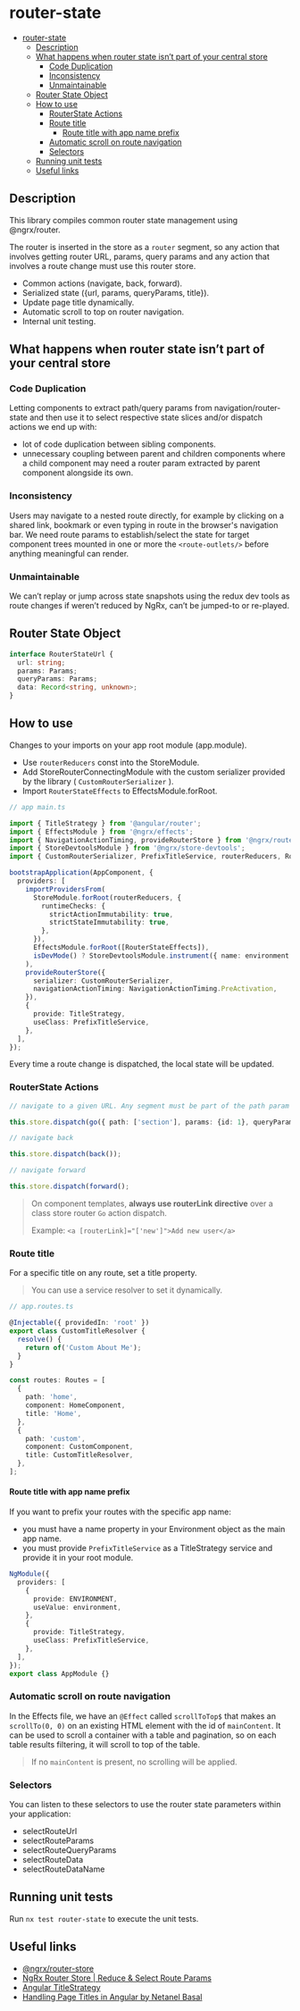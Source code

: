 # router-state

- [router-state](#router-state)
  - [Description](#description)
  - [What happens when router state isn’t part of your central store](#what-happens-when-router-state-isnt-part-of-your-central-store)
    - [Code Duplication](#code-duplication)
    - [Inconsistency](#inconsistency)
    - [Unmaintainable](#unmaintainable)
  - [Router State Object](#router-state-object)
  - [How to use](#how-to-use)
    - [RouterState Actions](#routerstate-actions)
    - [Route title](#route-title)
      - [Route title with app name prefix](#route-title-with-app-name-prefix)
    - [Automatic scroll on route navigation](#automatic-scroll-on-route-navigation)
    - [Selectors](#selectors)
  - [Running unit tests](#running-unit-tests)
  - [Useful links](#useful-links)

## Description

This library compiles common router state management using @ngrx/router.

The router is inserted in the store as a `router` segment, so any action that involves getting router URL, params, query params and any action that involves a route change must use this router store.

- Common actions (navigate, back, forward).
- Serialized state ({url, params, queryParams, title}).
- Update page title dynamically.
- Automatic scroll to top on router navigation.
- Internal unit testing.

## What happens when router state isn’t part of your central store

### Code Duplication

Letting components to extract path/query params from navigation/router-state and then use it to select respective state slices and/or dispatch actions we end up with:

- lot of code duplication between sibling components.
- unnecessary coupling between parent and children components where a child component may need a router param extracted by parent component alongside its own.

### Inconsistency

Users may navigate to a nested route directly, for example by clicking on a shared link, bookmark or even typing in route in the browser's navigation bar.
We need route params to establish/select the state for target component trees mounted in one or more the `<route-outlets/>` before anything meaningful can render.

### Unmaintainable

We can’t replay or jump across state snapshots using the redux dev tools as route changes if weren’t reduced by NgRx, can’t be jumped-to or re-played.

## Router State Object

```typescript
interface RouterStateUrl {
  url: string;
  params: Params;
  queryParams: Params;
  data: Record<string, unknown>;
}
```

## How to use

Changes to your imports on your app root module (app.module).

- Use `routerReducers` const into the StoreModule.
- Add StoreRouterConnectingModule with the custom serializer provided by the library ( `CustomRouterSerializer` ).
- Import `RouterStateEffects` to EffectsModule.forRoot.

```typescript
// app main.ts

import { TitleStrategy } from '@angular/router';
import { EffectsModule } from '@ngrx/effects';
import { NavigationActionTiming, provideRouterStore } from '@ngrx/router-store';
import { StoreDevtoolsModule } from '@ngrx/store-devtools';
import { CustomRouterSerializer, PrefixTitleService, routerReducers, RouterStateEffects } from '@plastik/core/router-state';

bootstrapApplication(AppComponent, {
  providers: [
    importProvidersFrom(
      StoreModule.forRoot(routerReducers, {
        runtimeChecks: {
          strictActionImmutability: true,
          strictStateImmutability: true,
        },
      }),
      EffectsModule.forRoot([RouterStateEffects]),
      isDevMode() ? StoreDevtoolsModule.instrument({ name: environment.name, maxAge: 25 }) : [],
    ),
    provideRouterStore({
      serializer: CustomRouterSerializer,
      navigationActionTiming: NavigationActionTiming.PreActivation,
    }),
    {
      provide: TitleStrategy,
      useClass: PrefixTitleService,
    },
  ],
});
```

Every time a route change is dispatched, the local state will be updated.

### RouterState Actions

```typescript
// navigate to a given URL. Any segment must be part of the path param array

this.store.dispatch(go({ path: ['section'], params: {id: 1}, queryParams: {name: 'test'} }));

// navigate back

this.store.dispatch(back());

// navigate forward

this.store.dispatch(forward();

```

> On component templates, **always use routerLink directive** over a class store router `Go` action dispatch.
>
> Example: `<a [routerLink]="['new']">Add new user</a>`

### Route title

For a specific title on any route, set a title property.

> You can use a service resolver to set it dynamically.

```typescript
// app.routes.ts

@Injectable({ providedIn: 'root' })
export class CustomTitleResolver {
  resolve() {
    return of('Custom About Me');
  }
}

const routes: Routes = [
  {
    path: 'home',
    component: HomeComponent,
    title: 'Home',
  },
  {
    path: 'custom',
    component: CustomComponent,
    title: CustomTitleResolver,
  },
];
```

#### Route title with app name prefix

If you want to prefix your routes with the specific app name:

- you must have a name property in your Environment object as the main app name.
- you must provide `PrefixTitleService` as a TitleStrategy service and provide it in your root module.

```typescript
NgModule({
  providers: [
    {
      provide: ENVIRONMENT,
      useValue: environment,
    },
    {
      provide: TitleStrategy,
      useClass: PrefixTitleService,
    },
  ],
});
export class AppModule {}
```

### Automatic scroll on route navigation

In the Effects file, we have an `@Effect` called `scrollToTop$` that makes an `scrollTo(0, 0)` on an existing HTML element with the id of `mainContent`.
It can be used to scroll a container with a table and pagination, so on each table results filtering, it will scroll to top of the table.

> If no `mainContent` is present, no scrolling will be applied.

### Selectors

You can listen to these selectors to use the router state parameters within your application:

- selectRouteUrl
- selectRouteParams
- selectRouteQueryParams
- selectRouteData
- selectRouteDataName

## Running unit tests

Run `nx test router-state` to execute the unit tests.

## Useful links

- [@ngrx/router-store](https://ngrx.io/guide/router-store)
- [NgRx Router Store | Reduce & Select Route Params](https://medium.com/simars/ngrx-router-store-reduce-select-route-params-6baff607dd9)
- [Angular TitleStrategy](https://angular.io/api/router/TitleStrategy)
- [Handling Page Titles in Angular by Netanel Basal](https://netbasal.com/handling-page-titles-in-angular-40b53823af4a)
